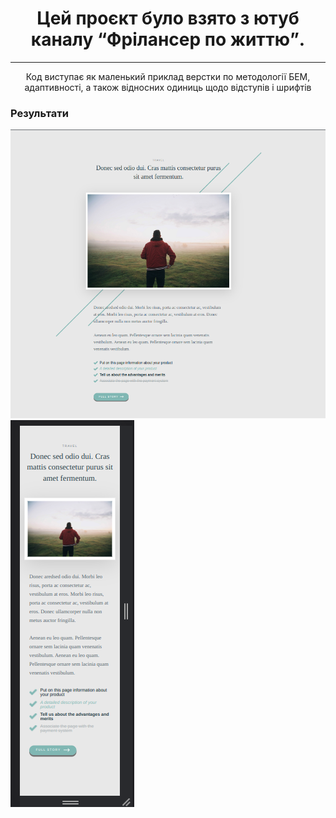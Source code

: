 <h1 align="center">
  Цей проєкт було взято з ютуб каналу <q>Фрілансер по життю</q>.
</h1>
<hr>
<p align="center">
  Код виступає як маленький приклад верстки по методології БЕМ, адаптивності, а також
  відносних одиниць щодо відступів і шрифтів
</p>
<h3>Результати</h3>
<img src="Screenshots/Screenshot_1.png" alt="Скріншот результату">
<img src="Screenshots/Screenshot_2.png" alt="Скріншот результату">

